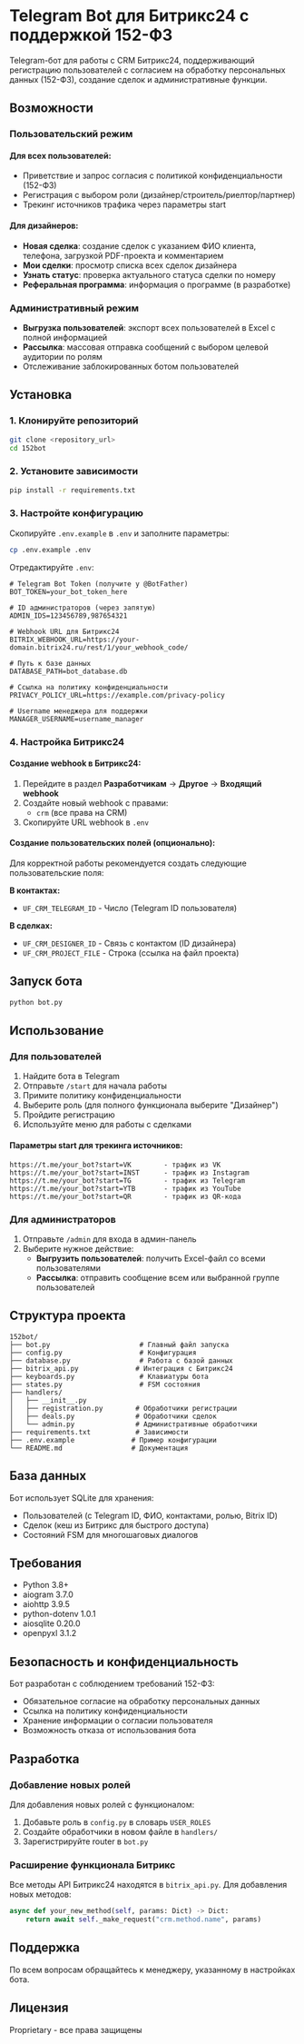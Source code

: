 # Telegram Bot для Битрикс24 с поддержкой 152-ФЗ

Telegram-бот для работы с CRM Битрикс24, поддерживающий регистрацию пользователей с согласием на обработку персональных данных (152-ФЗ), создание сделок и административные функции.

## Возможности

### Пользовательский режим

#### Для всех пользователей:
- Приветствие и запрос согласия с политикой конфиденциальности (152-ФЗ)
- Регистрация с выбором роли (дизайнер/строитель/риелтор/партнер)
- Трекинг источников трафика через параметры start

#### Для дизайнеров:
- **Новая сделка**: создание сделок с указанием ФИО клиента, телефона, загрузкой PDF-проекта и комментарием
- **Мои сделки**: просмотр списка всех сделок дизайнера
- **Узнать статус**: проверка актуального статуса сделки по номеру
- **Реферальная программа**: информация о программе (в разработке)

### Административный режим

- **Выгрузка пользователей**: экспорт всех пользователей в Excel с полной информацией
- **Рассылка**: массовая отправка сообщений с выбором целевой аудитории по ролям
- Отслеживание заблокированных ботом пользователей

## Установка

### 1. Клонируйте репозиторий

```bash
git clone <repository_url>
cd 152bot
```

### 2. Установите зависимости

```bash
pip install -r requirements.txt
```

### 3. Настройте конфигурацию

Скопируйте `.env.example` в `.env` и заполните параметры:

```bash
cp .env.example .env
```

Отредактируйте `.env`:

```env
# Telegram Bot Token (получите у @BotFather)
BOT_TOKEN=your_bot_token_here

# ID администраторов (через запятую)
ADMIN_IDS=123456789,987654321

# Webhook URL для Битрикс24
BITRIX_WEBHOOK_URL=https://your-domain.bitrix24.ru/rest/1/your_webhook_code/

# Путь к базе данных
DATABASE_PATH=bot_database.db

# Ссылка на политику конфиденциальности
PRIVACY_POLICY_URL=https://example.com/privacy-policy

# Username менеджера для поддержки
MANAGER_USERNAME=username_manager
```

### 4. Настройка Битрикс24

#### Создание webhook в Битрикс24:

1. Перейдите в раздел **Разработчикам** → **Другое** → **Входящий webhook**
2. Создайте новый webhook с правами:
   - `crm` (все права на CRM)
3. Скопируйте URL webhook в `.env`

#### Создание пользовательских полей (опционально):

Для корректной работы рекомендуется создать следующие пользовательские поля:

**В контактах:**
- `UF_CRM_TELEGRAM_ID` - Число (Telegram ID пользователя)

**В сделках:**
- `UF_CRM_DESIGNER_ID` - Связь с контактом (ID дизайнера)
- `UF_CRM_PROJECT_FILE` - Строка (ссылка на файл проекта)

## Запуск бота

```bash
python bot.py
```

## Использование

### Для пользователей

1. Найдите бота в Telegram
2. Отправьте `/start` для начала работы
3. Примите политику конфиденциальности
4. Выберите роль (для полного функционала выберите "Дизайнер")
5. Пройдите регистрацию
6. Используйте меню для работы с сделками

#### Параметры start для трекинга источников:

```
https://t.me/your_bot?start=VK        - трафик из VK
https://t.me/your_bot?start=INST      - трафик из Instagram
https://t.me/your_bot?start=TG        - трафик из Telegram
https://t.me/your_bot?start=YTB       - трафик из YouTube
https://t.me/your_bot?start=QR        - трафик из QR-кода
```

### Для администраторов

1. Отправьте `/admin` для входа в админ-панель
2. Выберите нужное действие:
   - **Выгрузить пользователей**: получить Excel-файл со всеми пользователями
   - **Рассылка**: отправить сообщение всем или выбранной группе пользователей

## Структура проекта

```
152bot/
├── bot.py                      # Главный файл запуска
├── config.py                   # Конфигурация
├── database.py                 # Работа с базой данных
├── bitrix_api.py              # Интеграция с Битрикс24
├── keyboards.py                # Клавиатуры бота
├── states.py                   # FSM состояния
├── handlers/
│   ├── __init__.py
│   ├── registration.py        # Обработчики регистрации
│   ├── deals.py               # Обработчики сделок
│   └── admin.py               # Административные обработчики
├── requirements.txt           # Зависимости
├── .env.example              # Пример конфигурации
└── README.md                 # Документация
```

## База данных

Бот использует SQLite для хранения:
- Пользователей (с Telegram ID, ФИО, контактами, ролью, Bitrix ID)
- Сделок (кеш из Битрикс для быстрого доступа)
- Состояний FSM для многошаговых диалогов

## Требования

- Python 3.8+
- aiogram 3.7.0
- aiohttp 3.9.5
- python-dotenv 1.0.1
- aiosqlite 0.20.0
- openpyxl 3.1.2

## Безопасность и конфиденциальность

Бот разработан с соблюдением требований 152-ФЗ:
- Обязательное согласие на обработку персональных данных
- Ссылка на политику конфиденциальности
- Хранение информации о согласии пользователя
- Возможность отказа от использования бота

## Разработка

### Добавление новых ролей

Для добавления новых ролей с функционалом:

1. Добавьте роль в `config.py` в словарь `USER_ROLES`
2. Создайте обработчики в новом файле в `handlers/`
3. Зарегистрируйте router в `bot.py`

### Расширение функционала Битрикс

Все методы API Битрикс24 находятся в `bitrix_api.py`. Для добавления новых методов:

```python
async def your_new_method(self, params: Dict) -> Dict:
    return await self._make_request("crm.method.name", params)
```

## Поддержка

По всем вопросам обращайтесь к менеджеру, указанному в настройках бота.

## Лицензия

Proprietary - все права защищены
